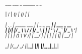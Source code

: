 ___  ___           _     ______ _           _ <br />         
|  \/  |          (_)    |  ___(_)         | |<br />          
| .  . | _____   ___  ___| |_   _ _ __   __| | ___ _ __ <br />
| |\/| |/ _ \ \ / / |/ _ \  _| | | '_ \ / _` |/ _ \ '__|<br />
| |  | | (_) \ V /| |  __/ |   | | | | | (_| |  __/ |<br />   
\_|  |_/\___/ \_/ |_|\___\_|   |_|_| |_|\__,_|\___|_|<br />   
                                                        
                                                        